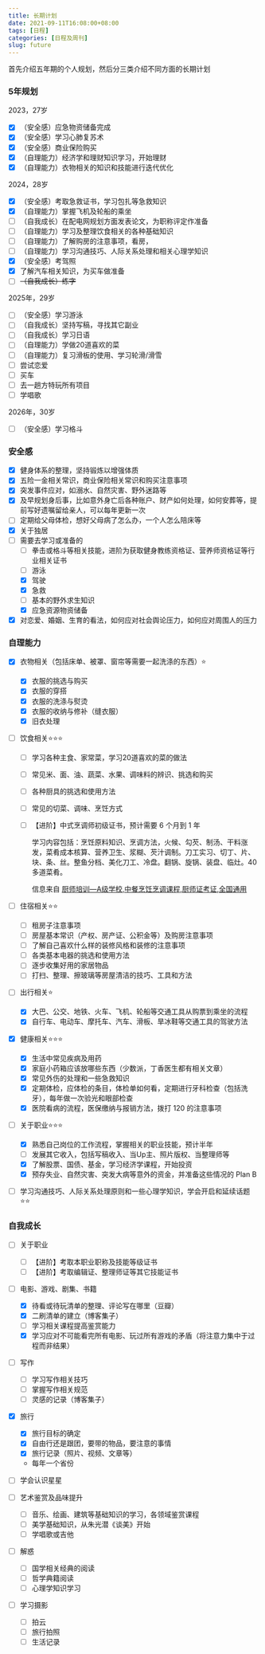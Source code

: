 ```yaml
---
title: 长期计划
date: 2021-09-11T16:08:00+08:00
tags: [日程]
categories: [日程及周刊]
slug: future
---
```


首先介绍五年期的个人规划，然后分三类介绍不同方面的长期计划

<!--more-->

### 5年规划

2023，27岁

- [x] （安全感）应急物资储备完成
- [x] （安全感）学习心肺复苏术
- [x] （安全感）商业保险购买
- [x] （自理能力）经济学和理财知识学习，开始理财
- [x] （自理能力）衣物相关的知识和技能进行迭代优化

2024，28岁

- [x] （安全感）考取急救证书，学习包扎等急救知识
- [x] （自理能力）掌握飞机及轮船的乘坐
- [ ] （自我成长）在配电网规划方面发表论文，为职称评定作准备
- [ ] （自理能力）学习及整理饮食相关的各种基础知识
- [ ] （自理能力）了解购房的注意事项，看房，
- [ ] （自理能力）学习沟通技巧、人际关系处理和相关心理学知识
- [x] （安全感）考驾照
- [x] 了解汽车相关知识，为买车做准备
- [ ] ~~（自我成长）练字~~

2025年，29岁

- [ ] （安全感）学习游泳
- [ ] （自我成长）坚持写稿，寻找其它副业
- [ ] （自我成长）学习日语
- [ ] （自理能力）学做20道喜欢的菜
- [ ] （自理能力）复习滑板的使用、学习轮滑/滑雪
- [ ] 尝试恋爱
- [ ] 买车
- [ ] 去一趟方特玩所有项目
- [ ] 学唱歌

2026年，30岁

- [ ] （安全感）学习格斗

### 安全感

- [x] 健身体系的整理，坚持锻炼以增强体质
- [x] 五险一金相关常识，商业保险相关常识和购买注意事项
- [x] 突发事件应对，如溺水、自然灾害、野外迷路等
- [x] 及早规划身后事，比如意外身亡后各种账户、财产如何处理，如何安葬等，提前写好遗嘱留给亲人，可以每年更新一次
- [ ] 定期给父母体检，想好父母病了怎么办，一个人怎么陪床等
- [x] 关于独居
- [ ] 需要去学习或准备的
  - [ ] 拳击或格斗等相关技能，进阶为获取健身教练资格证、营养师资格证等行业相关证书
  - [ ] 游泳
  - [x] 驾驶
  - [x] 急救
  - [ ] 基本的野外求生知识
  - [x] 应急资源物资储备
- [x] 对恋爱、婚姻、生育的看法，如何应对社会舆论压力，如何应对周围人的压力

### 自理能力

- [x] 衣物相关（包括床单、被罩、窗帘等需要一起洗涤的东西）:star:

  - [x] 衣服的挑选与购买
  - [x] 衣服的穿搭
  - [x] 衣服的洗涤与熨烫
  - [x] 衣服的收纳与修补（缝衣服）
  - [x] 旧衣处理

- [ ] 饮食相关:star::star::star:

  - [ ] 学习各种主食、家常菜，学习20道喜欢的菜的做法

  - [ ] 常见米、面、油、蔬菜、水果、调味料的辨识、挑选和购买

  - [ ] 各种厨具的挑选和使用方法

  - [ ] 常见的切菜、调味、烹饪方式

  - [ ] 【进阶】中式烹调师初级证书，预计需要 6 个月到 1 年

    学习内容包括：烹饪原料知识、烹调方法，火候、勾芡、制汤、干料涨发，菜肴成本核算、营养卫生、浆糊、芡汁调制。刀工实习、切丁、片、块、条、丝。整鱼分档、美化刀工、冷盘。翻锅、旋锅、装盘、临灶。40多道菜肴。

    信息来自 [厨师培训—A级学校,中餐烹饪烹调课程,厨师证考证,全国通用](http://www.gepeixun.com/kcsz1zp.html)

- [ ] 住宿相关:star::star:
  - [ ] 租房子注意事项
  - [ ] 房屋基本常识（产权、房产证、公积金等）及购房注意事项
  - [ ] 了解自己喜欢什么样的装修风格和装修的注意事项
  - [ ] 各类基本电器的挑选和使用方法
  - [ ] 逐步收集好用的家居物品
  - [ ] 打扫、整理、擦玻璃等房屋清洁的技巧、工具和方法
  
- [ ] 出行相关:star:

  - [x] 大巴、公交、地铁、火车、飞机、轮船等交通工具从购票到乘坐的流程
  - [x] 自行车、电动车、摩托车、汽车、滑板、旱冰鞋等交通工具的驾驶方法

- [x] 健康相关:star::star::star:
  - [x] 生活中常见疾病及用药
  - [x] 家庭小药箱应该放哪些东西（少数派，丁香医生都有相关文章）
  - [x] 常见外伤的处理和一些急救知识
  - [x] 定期体检，应体检的条目，体检单如何看，定期进行牙科检查（包括洗牙），每年做一次验光和眼部检查
  - [x] 医院看病的流程，医保缴纳与报销方法，拨打 120 的注意事项
  
- [ ] 关于职业:star::star::star:
  - [x] 熟悉自己岗位的工作流程，掌握相关的职业技能，预计半年
  - [ ] 发展其它收入，包括写稿收入、当Up主、照片版权、当整理师等
  - [x] 了解股票、国债、基金，学习经济学课程，开始投资
  - [x] 预存失业、自然灾害、突发大病等意外的资金，并准备这些情况的 Plan B
  
- [ ] 学习沟通技巧、人际关系处理原则和一些心理学知识，学会开启和延续话题:star::star:

### 自我成长 

- [ ] 关于职业
  - [ ] 【进阶】考取本职业职称及技能等级证书
  - [ ] 【进阶】考取编辑证、整理师证等其它技能证书
- [ ] 电影、游戏、剧集、书籍
  - [x] 待看或待玩清单的整理、评论写在哪里（豆瓣）
  - [x] 二刷清单的建立（博客集子）
  - [ ] 学习相关课程提高鉴赏能力
  - [x] 学习应对不可能看完所有电影、玩过所有游戏的矛盾（将注意力集中于过程而非结果）
- [ ] 写作

  - [ ] 学习写作相关技巧
  - [ ] 掌握写作相关规范
  - [ ] 灵感的记录（博客集子）
- [x] 旅行

  - [x] 旅行目标的确定
  - [x] 自由行还是跟团，要带的物品，要注意的事情
  - [x] 旅行记录（照片、视频、文章等）

  - 每年一个省份
- [ ] 学会认识星星
- [ ] 艺术鉴赏及品味提升

  - [ ] 音乐、绘画、建筑等基础知识的学习，各领域鉴赏课程
  - [ ] 美学基础知识，从朱光潜《谈美》开始
  - [ ] 学唱歌或吉他
- [ ] 解惑

  - [ ] 国学相关经典的阅读
  - [ ] 哲学典籍阅读
  - [ ] 心理学知识学习
- [ ] 学习摄影
  - [ ] 拍云
  - [ ] 旅行拍照
  - [ ] 生活记录